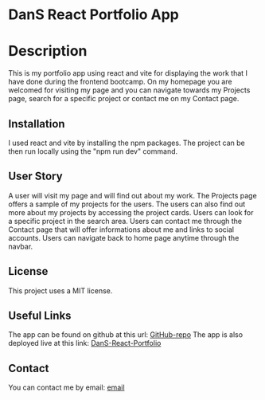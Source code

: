 # DanS React Portfolio App

# Description

This is my portfolio app using react and vite for displaying the work that I have done during the frontend bootcamp.
On my homepage you are welcomed for visiting my page and you can navigate towards my Projects page, search for a specific project or contact me on my Contact page.

## Installation

I used react and vite by installing the npm packages.
The project can be then run locally using the "npm run dev" command.

## User Story

A user will visit my page and will find out about my work.
The Projects page offers a sample of my projects for the users.
The users can also find out more about my projects by accessing the project cards.
Users can look for a specific project in the search area.
Users can contact me through the Contact page that will offer informations about me and links to social accounts.
Users can navigate back to home page anytime through the navbar.

## License

This project uses a MIT license.

## Useful Links

The app can be found on github at this url: [GitHub-repo]()
The app is also deployed live at this link: [DanS-React-Portfolio]()

## Contact

You can contact me by email: [email](dannysora@gmail.com)
